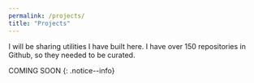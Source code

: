 ```yaml
---
permalink: /projects/
title: "Projects"
---
```


I will be sharing utilities I have built here. I have over 150 repositories in Github, so they needed to be curated.

COMING SOON
{: .notice--info}
